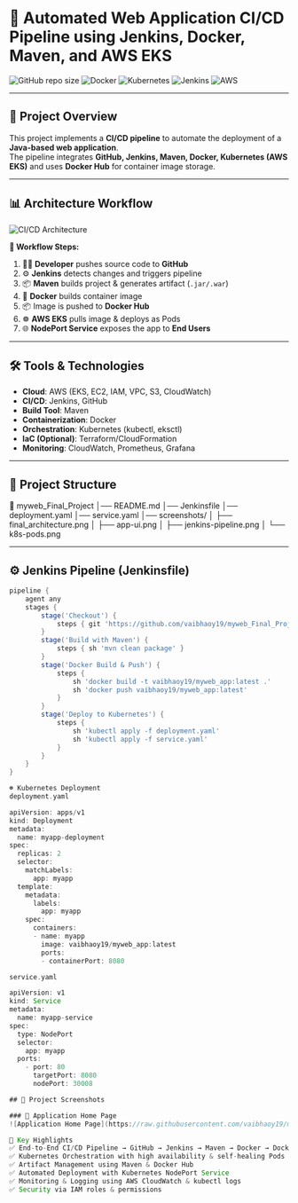 # 🚀 Automated Web Application CI/CD Pipeline using Jenkins, Docker, Maven, and AWS EKS

![GitHub repo size](https://img.shields.io/github/repo-size/vaibhaoy19/myweb_Final_Project)
![Docker](https://img.shields.io/badge/Docker-Enabled-blue)
![Kubernetes](https://img.shields.io/badge/Kubernetes-EKS-blue)
![Jenkins](https://img.shields.io/badge/Jenkins-CI/CD-red)
![AWS](https://img.shields.io/badge/AWS-Cloud-orange)

---

## 📌 Project Overview
This project implements a **CI/CD pipeline** to automate the deployment of a **Java-based web application**.  
The pipeline integrates **GitHub, Jenkins, Maven, Docker, Kubernetes (AWS EKS)** and uses **Docker Hub** for container image storage.

---

## 📊 Architecture Workflow
![CI/CD Architecture](screenshots/final_architecture.png)

**🔹 Workflow Steps:**
1. 👨‍💻 **Developer** pushes source code to **GitHub**  
2. ⚙️ **Jenkins** detects changes and triggers pipeline  
3. 📦 **Maven** builds project & generates artifact (`.jar/.war`)  
4. 🐳 **Docker** builds container image  
5. 📦 Image is pushed to **Docker Hub**  
6. ☸️ **AWS EKS** pulls image & deploys as Pods  
7. 🌐 **NodePort Service** exposes the app to **End Users**

---

## 🛠️ Tools & Technologies
- **Cloud**: AWS (EKS, EC2, IAM, VPC, S3, CloudWatch)  
- **CI/CD**: Jenkins, GitHub  
- **Build Tool**: Maven  
- **Containerization**: Docker  
- **Orchestration**: Kubernetes (kubectl, eksctl)  
- **IaC (Optional)**: Terraform/CloudFormation  
- **Monitoring**: CloudWatch, Prometheus, Grafana  

---

## 📂 Project Structure
📁 myweb_Final_Project
│── README.md
│── Jenkinsfile
│── deployment.yaml
│── service.yaml
│── screenshots/
│ ├── final_architecture.png
│ ├── app-ui.png
│ ├── jenkins-pipeline.png
│ └── k8s-pods.png


---

## ⚙️ Jenkins Pipeline (Jenkinsfile)
```groovy
pipeline {
    agent any
    stages {
        stage('Checkout') {
            steps { git 'https://github.com/vaibhaoy19/myweb_Final_Project.git' }
        }
        stage('Build with Maven') {
            steps { sh 'mvn clean package' }
        }
        stage('Docker Build & Push') {
            steps {
                sh 'docker build -t vaibhaoy19/myweb_app:latest .'
                sh 'docker push vaibhaoy19/myweb_app:latest'
            }
        }
        stage('Deploy to Kubernetes') {
            steps {
                sh 'kubectl apply -f deployment.yaml'
                sh 'kubectl apply -f service.yaml'
            }
        }
    }
}

☸️ Kubernetes Deployment
deployment.yaml

apiVersion: apps/v1
kind: Deployment
metadata:
  name: myapp-deployment
spec:
  replicas: 2
  selector:
    matchLabels:
      app: myapp
  template:
    metadata:
      labels:
        app: myapp
    spec:
      containers:
      - name: myapp
        image: vaibhaoy19/myweb_app:latest
        ports:
        - containerPort: 8080

service.yaml

apiVersion: v1
kind: Service
metadata:
  name: myapp-service
spec:
  type: NodePort
  selector:
    app: myapp
  ports:
    - port: 80
      targetPort: 8080
      nodePort: 30008

## 📸 Project Screenshots

### 🔹 Application Home Page  
![Application Home Page](https://raw.githubusercontent.com/vaibhaoy19/myweb_Final_Project/master/Screenshots/Screenshot%202025-08-13%20174605.png)

🌟 Key Highlights
✅ End-to-End CI/CD Pipeline → GitHub → Jenkins → Maven → Docker → Docker Hub → AWS EKS
✅ Kubernetes Orchestration with high availability & self-healing Pods
✅ Artifact Management using Maven & Docker Hub
✅ Automated Deployment with Kubernetes NodePort Service
✅ Monitoring & Logging using AWS CloudWatch & kubectl logs
✅ Security via IAM roles & permissions

